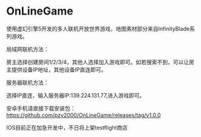# OnLineGame
使用虚幻引擎5开发的多人联机开放世界游戏，地图素材部分来自InfinityBlade系列游戏。



局域网联机方法：

房主选择创建房间1/2/3/4，其他人选择加入游戏即可。如若搜索不到，可以让房主提供设备IP地址，其他设备IP直连即可。


服务器联机方法：

选择IP直连，输入服务器IP:139.224.131.77,进入游戏即可。


安卓手机请直接下载安装包：https://github.com/pzy2000/OnLineGame/releases/tag/v1.0.0


IOS目前正在加急开发中，不日将上架testflight商店
